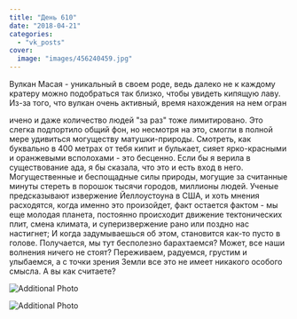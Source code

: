 ```yaml
---
title: "День 610"
date: "2018-04-21"
categories: 
  - "vk_posts"
cover:
  image: "images/456240459.jpg"
---
```


Вулкан Масая - уникальный в своем роде, ведь далеко не к каждому кратеру можно подобраться так близко, чтобы увидеть кипящую лаву. Из-за того, что вулкан очень активный, время нахождения на нем огран

<!--more--> ичено и даже количество людей "за раз" тоже лимитировано. Это слегка подпортило общий фон, но несмотря на это, смогли в полной мере удивиться могуществу матушки-природы. Смотреть, как буквально в 400 метрах от тебя кипит и булькает, сияет ярко-красными и оранжевыми всполохами - это бесценно. Если бы я верила в существование ада, я бы сказала, что это и есть вход в него. Могущественные и беспощадные силы природы, могущие за считанные минуты стереть в порошок тысячи городов, миллионы людей. Ученые предсказывают извержение Йеллоустоуна в США, и хоть мнения расходятся, когда именно это произойдет, факт остается фактом - мы еще молодая планета, постоянно происходит движение тектонических плит, смена климата, и суперизвержение рано или поздно нас настигнет; И когда задумываешься об этом, становится как-то пусто в голове. Получается, мы тут бесполезно барахтаемся? Может, все наши волнения ничего не стоят? Переживаем, радуемся, грустим и улыбаемся, а с точки зрения Земли все это не имеет никакого особого смысла. А вы как считаете?

![Additional Photo](https://vodpop.ru/wp-content/uploads/2023/07/456240460.jpg)

![Additional Photo](https://vodpop.ru/wp-content/uploads/2023/07/456240461.jpg)
